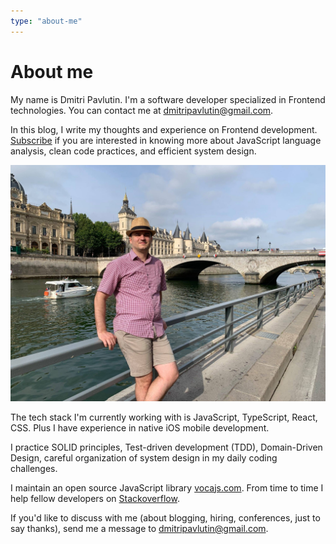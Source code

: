 ```yaml
---
type: "about-me"
---
```


# About me

My name is Dmitri Pavlutin. I'm a software developer specialized in Frontend technologies. You can contact me at [dmitripavlutin@gmail.com](mailto:dmitripavlutin@gmail.com).  

In this blog, I write my thoughts and experience on Frontend development. [Subscribe](/newsletter/) if you are interested in knowing more about JavaScript language analysis, clean code practices, and efficient system design.  

![Dmitri Pavlutin Seine](./images/dmitri-pavlutin-seine-4.jpg)

The tech stack I'm currently working with is JavaScript, TypeScript, React, CSS. Plus I have experience in native iOS mobile development.   

I practice SOLID principles, Test-driven development (TDD), Domain-Driven Design, careful organization of system design in my daily coding challenges. 

I maintain an open source JavaScript library [vocajs.com](https://vocajs.com). From time to time I help fellow developers on [Stackoverflow](http://stackoverflow.com/users/1894471/dmitri-pavlutin).  

If you'd like to discuss with me (about blogging, hiring, conferences, just to say thanks), send me a message to [dmitripavlutin@gmail.com](mailto:dmitripavlutin@gmail.com).  